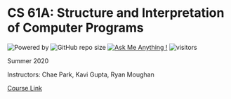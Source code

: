# CS 61A: Structure and Interpretation of Computer Programs
![Powered by](https://img.shields.io/badge/Based_on-Python-blue?logo=python)
![GitHub repo size](https://img.shields.io/github/repo-size/YikunHan42/CS61A?logo=hack%20the%20box)
[![Ask Me Anything !](https://img.shields.io/badge/Official%20-No-1abc9c.svg)](https://GitHub.com/YikunHan42)
![visitors](https://visitor-badge.glitch.me/badge?page_id=YikunHan42.CS61A)

Summer 2020

Instructors: Chae Park, Kavi Gupta, Ryan Moughan

[Course Link](https://inst.eecs.berkeley.edu/~cs61a/su20/)
